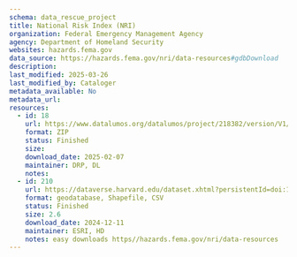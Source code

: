 ```yaml
---
schema: data_rescue_project 
title: National Risk Index (NRI)
organization: Federal Emergency Management Agency
agency: Department of Homeland Security
websites: hazards.fema.gov
data_source: https://hazards.fema.gov/nri/data-resources#gdbDownload
description: 
last_modified: 2025-03-26
last_modified_by: Cataloger
metadata_available: No
metadata_url: 
resources:
  - id: 18
    url: https://www.datalumos.org/datalumos/project/218382/version/V1/view
    format: ZIP
    status: Finished
    size: 
    download_date: 2025-02-07
    maintainer: DRP, DL
    notes: 
  - id: 210
    url: https://dataverse.harvard.edu/dataset.xhtml?persistentId=doi:10.7910/DVN/JSQ8KZ
    format: geodatabase, Shapefile, CSV
    status: Finished
    size: 2.6
    download_date: 2024-12-11
    maintainer: ESRI, HD
    notes: easy downloads https//hazards.fema.gov/nri/data-resources
---
```

